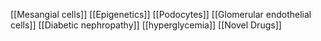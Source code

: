 [[Mesangial cells]]
[[Epigenetics]]
[[Podocytes]]
[[Glomerular endothelial cells]]
[[Diabetic nephropathy]]
[[hyperglycemia]]
[[Novel Drugs]]
